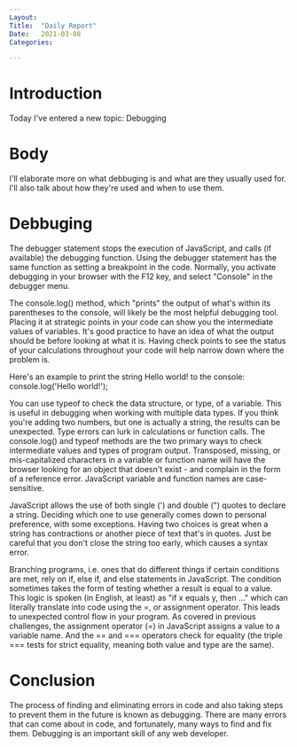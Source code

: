 ```yaml
---
Layout:
Title:	"Daily Report"
Date:	2021-03-08
Categories:

---
```


# Introduction

Today I've entered a new topic: Debugging

# Body 
I'll elaborate more on what debbuging is and what are they usually used for.
I'll also talk about how they're used and when to use them.

# Debbuging
The debugger statement stops the execution of JavaScript, and calls (if available) the debugging function. Using the debugger statement has the same function as setting a breakpoint in the code. Normally, you activate debugging in your browser with the F12 key, and select "Console" in the debugger menu.

The console.log() method, which "prints" the output of what's within its parentheses to the console, will likely be the most helpful debugging tool. Placing it at strategic points in your code can show you the intermediate values of variables. It's good practice to have an idea of what the output should be before looking at what it is. Having check points to see the status of your calculations throughout your code will help narrow down where the problem is.

Here's an example to print the string Hello world! to the console:
console.log('Hello world!');

You can use typeof to check the data structure, or type, of a variable. This is useful in debugging when working with multiple data types. If you think you're adding two numbers, but one is actually a string, the results can be unexpected. Type errors can lurk in calculations or function calls. 
The console.log() and typeof methods are the two primary ways to check intermediate values and types of program output.
Transposed, missing, or mis-capitalized characters in a variable or function name will have the browser looking for an object that doesn't exist - and complain in the form of a reference error. JavaScript variable and function names are case-sensitive.

JavaScript allows the use of both single (') and double (") quotes to declare a string. Deciding which one to use generally comes down to personal preference, with some exceptions.
Having two choices is great when a string has contractions or another piece of text that's in quotes. Just be careful that you don't close the string too early, which causes a syntax error.

Branching programs, i.e. ones that do different things if certain conditions are met, rely on if, else if, and else statements in JavaScript. The condition sometimes takes the form of testing whether a result is equal to a value.
This logic is spoken (in English, at least) as "if x equals y, then ..." which can literally translate into code using the =, or assignment operator. This leads to unexpected control flow in your program.
As covered in previous challenges, the assignment operator (=) in JavaScript assigns a value to a variable name. And the == and === operators check for equality (the triple === tests for strict equality, meaning both value and type are the same).

# Conclusion
The process of finding and eliminating errors in code and also taking steps to prevent them in the future is known as debugging. There are many errors that can come about in code, and fortunately, many ways to find and fix them. Debugging is an important skill of any web developer.